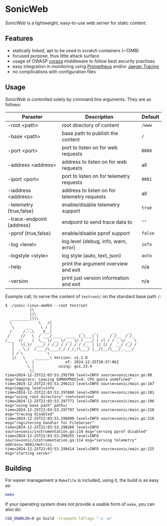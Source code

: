 SonicWeb
========

*SonicWeb* is a lightweight, easy-to-use web server for static content.

Features
--------

* statically linked, apt to be used in scratch containers (~13MB)
* focused purpose, thus little attack surface
* usage of OWASP [coraza](https://github.com/corazawaf/coraza) middleware
  to follow best security practises
* easy integration in monitoring using [Prometheus](prometheus.io) and/or
  [Jaeger Tracing](jaegertracing.io)
* no complications with configuration files

Usage
-----

*SonicWeb* is controlled solely by command line arguments. They are as follows:

| Paraeter                     | Description                                 | Default |
|------------------------------|---------------------------------------------|---------|
| -root           \<path\>     | root directory of content                   | `/www`  |
| -base           \<path\>     | base path to publish the content            | `/`     |
| -port           \<port\>     | port to listen on for web requests          | `8080`  |
| -address        \<address\>  | address to listen on for web requests       | all     |
| -iport          \<port\>     | port to listen on for telemetry requests    | `8081`  |
| -iaddress       \<address\>  | address to listen on for telemetry requests | all     |
| -telemetry      {true,false} | enable/disable telemetry support            | `true`  |
| -trace-endpoint {address}    | endpoint to send trace data to              | `""`    |
| -pprof          {true,false} | enable/disable pprof support                | `false` |
| -log            \<level\>    | log level (debug, info, warn, error)        | `info`  |
| -logstyle       \<style\>    | log style (auto, text, json)                | `auto`  |
| -help                        | print the argument overview and exit        | n/a     |
| -version                     | print just version information and exit     | n/a     |

Example call, to serve the content of `testroot/` on the standard base path `/`:

```
$ ./sonic-linux-amd64 --root testroot
           |\
           ||\
  _________||\\
  \            \   /|
   \     ___    \ / |
  /     /.-.\   _V__|             _     _       __     __
 /     //   \  / ___/____  ____  (_)___| |     / /__  / /_
/___  // _  |  \__ \/ __ \/ __ \/ / ___/ | /| / / _ \/ __ \
   |   \(_)/  ___/ / /_/ / / / / / /__ | |/ |/ /  __/ /_/ /
   |  , \_/  /____/\____/_/ /_/_/\___/ |__/|__/\___/_.___/
   | / \           \
   |/   \    _______\ Version: v1.1.0
         \  |              of: 2024-12-25T20:57:06Z
          \ |           using: go1.23.4
           \|
time=2024-12-25T22:03:53.295799 level=INFO source=sonic/main.go:80 msg="maxprocs: Leaving GOMAXPROCS=4: CPU quota undefined"
time=2024-12-25T22:03:53.296113 level=INFO source=sonic/main.go:167 msg=logging level=info
time=2024-12-25T22:03:53.297680 level=INFO source=sonic/main.go:181 msg="using root directory" root=testroot
time=2024-12-25T22:03:53.297771 level=INFO source=sonic/main.go:196 msg="using base path" path=/
time=2024-12-25T22:03:53.297797 level=INFO source=sonic/main.go:210 msg="tracing disabled"
time=2024-12-25T22:03:53.298090 level=INFO source=sonic/main.go:216 msg="registering handler for FileServer"
time=2024-12-25T22:03:53.298260 level=INFO source=sonic/instrumentation.go:110 msg="serving pprof disabled"
time=2024-12-25T22:03:53.298355 level=INFO source=sonic/instrumentation.go:114 msg="serving telemetry" address=:8081/metrics
time=2024-12-25T22:03:53.299414 level=INFO source=sonic/main.go:225 msg="starting server"
```

Building
--------

For easier management a `Makefile` is included, using it, the build is as easy as:

```sh
make
```

If your operating system does not provide a usable form of `make`, you can also do:

```sh
CGO_ENABLED=0 go build -trimpath-ldflags "-s -w"
```
